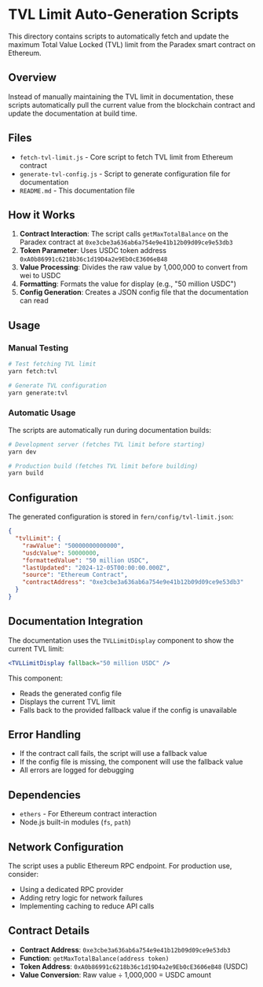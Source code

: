 # TVL Limit Auto-Generation Scripts

This directory contains scripts to automatically fetch and update the maximum Total Value Locked (TVL) limit from the Paradex smart contract on Ethereum.

## Overview

Instead of manually maintaining the TVL limit in documentation, these scripts automatically pull the current value from the blockchain contract and update the documentation at build time.

## Files

- `fetch-tvl-limit.js` - Core script to fetch TVL limit from Ethereum contract
- `generate-tvl-config.js` - Script to generate configuration file for documentation
- `README.md` - This documentation file

## How it Works

1. **Contract Interaction**: The script calls `getMaxTotalBalance` on the Paradex contract at `0xe3cbe3a636ab6a754e9e41b12b09d09ce9e53db3`
2. **Token Parameter**: Uses USDC token address `0xA0b86991c6218b36c1d19D4a2e9Eb0cE3606eB48`
3. **Value Processing**: Divides the raw value by 1,000,000 to convert from wei to USDC
4. **Formatting**: Formats the value for display (e.g., "50 million USDC")
5. **Config Generation**: Creates a JSON config file that the documentation can read

## Usage

### Manual Testing
```bash
# Test fetching TVL limit
yarn fetch:tvl

# Generate TVL configuration
yarn generate:tvl
```

### Automatic Usage
The scripts are automatically run during documentation builds:

```bash
# Development server (fetches TVL limit before starting)
yarn dev

# Production build (fetches TVL limit before building)
yarn build
```

## Configuration

The generated configuration is stored in `fern/config/tvl-limit.json`:

```json
{
  "tvlLimit": {
    "rawValue": "50000000000000",
    "usdcValue": 50000000,
    "formattedValue": "50 million USDC",
    "lastUpdated": "2024-12-05T00:00:00.000Z",
    "source": "Ethereum Contract",
    "contractAddress": "0xe3cbe3a636ab6a754e9e41b12b09d09ce9e53db3"
  }
}
```

## Documentation Integration

The documentation uses the `TVLLimitDisplay` component to show the current TVL limit:

```jsx
<TVLLimitDisplay fallback="50 million USDC" />
```

This component:
- Reads the generated config file
- Displays the current TVL limit
- Falls back to the provided fallback value if the config is unavailable

## Error Handling

- If the contract call fails, the script will use a fallback value
- If the config file is missing, the component will use the fallback value
- All errors are logged for debugging

## Dependencies

- `ethers` - For Ethereum contract interaction
- Node.js built-in modules (`fs`, `path`)

## Network Configuration

The script uses a public Ethereum RPC endpoint. For production use, consider:
- Using a dedicated RPC provider
- Adding retry logic for network failures
- Implementing caching to reduce API calls

## Contract Details

- **Contract Address**: `0xe3cbe3a636ab6a754e9e41b12b09d09ce9e53db3`
- **Function**: `getMaxTotalBalance(address token)`
- **Token Address**: `0xA0b86991c6218b36c1d19D4a2e9Eb0cE3606eB48` (USDC)
- **Value Conversion**: Raw value ÷ 1,000,000 = USDC amount
